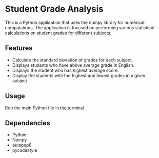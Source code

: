 # Student Grade Analysis

This is a Python application that uses the numpy library for numerical computations. The application is 
focused on performing various statistical calculations on student grades for different subjects.

## Features

- Calculate the standard deviation of grades for each subject.
- Displays students who have above average grade in English.
- Displays the student who has highest average score.
- Display the students with the highest and lowest grades in a given subject.

## Usage

Run the main Python file in the terminal

## Dependencies

- Python
- Numpy
- autopep8
- pycodestyle

